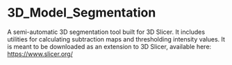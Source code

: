 # 3D_Model_Segmentation
A semi-automatic 3D segmentation tool built for 3D Slicer. It includes utilities for calculating subtraction maps and thresholding intensity values. It is meant to be downloaded as an extension to 3D Slicer, available here: https://www.slicer.org/
